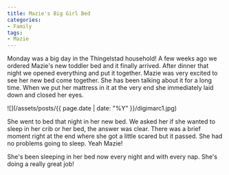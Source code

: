 ```yaml
---
title: Mazie's Big Girl Bed
categories:
- Family
tags:
- Mazie
---
```


Monday was a big day in the Thingelstad household! A few weeks ago we ordered Mazie's new toddler bed and it finally arrived. After dinner that night we opened everything and put it together. Mazie was very excited to see her new bed come together. She has been talking about it for a long time. When we put her mattress in it at the very end she immediately laid down and closed her eyes.


![](/assets/posts/{{ page.date | date: "%Y" }}/digimarc1.jpg)

She went to bed that night in her new bed. We asked her if she wanted to sleep in her crib or her bed, the answer was clear. There was a brief moment right at the end where she got a little scared but it passed. She had no problems going to sleep. Yeah Mazie!

She's been sleeping in her bed now every night and with every nap. She's doing a really great job!
